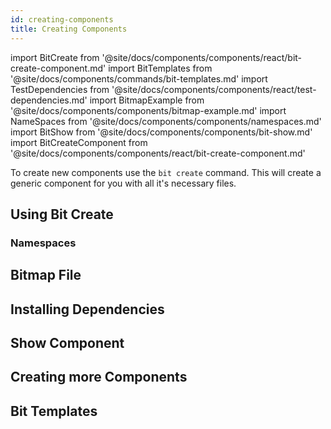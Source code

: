 ```yaml
---
id: creating-components
title: Creating Components
---
```


import BitCreate from '@site/docs/components/components/react/bit-create-component.md'
import BitTemplates from '@site/docs/components/commands/bit-templates.md'
import TestDependencies from '@site/docs/components/components/react/test-dependencies.md'
import BitmapExample from '@site/docs/components/components/bitmap-example.md'
import NameSpaces from '@site/docs/components/components/namespaces.md'
import BitShow from '@site/docs/components/components/bit-show.md'
import BitCreateComponent from '@site/docs/components/components/react/bit-create-component.md'

To create new components use the `bit create` command. This will create a generic component for you with all it's necessary files.

## Using Bit Create

<BitCreate />

### Namespaces

<NameSpaces />

## Bitmap File

<BitmapExample />

## Installing Dependencies

<TestDependencies />

## Show Component

<BitShow />

## Creating more Components

<BitCreateComponent />

## Bit Templates

<BitTemplates />
